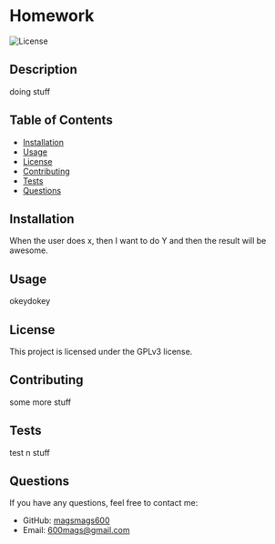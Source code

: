 
# Homework

![License](https://img.shields.io/badge/License-GPLv3-blue.svg)

## Description
doing stuff

## Table of Contents
- [Installation](#installation)
- [Usage](#usage)
- [License](#license)
- [Contributing](#contributing)
- [Tests](#tests)
- [Questions](#questions)

## Installation
When the user does x, then I want to do Y and then the result will be awesome. 

## Usage
okeydokey

## License
This project is licensed under the GPLv3 license.

## Contributing
some more stuff

## Tests
test n stuff

## Questions
If you have any questions, feel free to contact me:

- GitHub: [magsmags600](https://github.com/magsmags600)
- Email: 600mags@gmail.com

